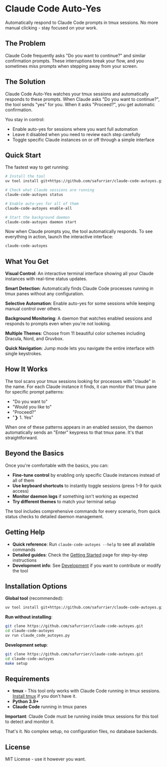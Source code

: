 # Claude Code Auto-Yes

Automatically respond to Claude Code prompts in tmux sessions. No more manual clicking - stay focused on your work.

## The Problem

Claude Code frequently asks "Do you want to continue?" and similar confirmation prompts. These interruptions break your flow, and you sometimes miss prompts when stepping away from your screen.

## The Solution

Claude Code Auto-Yes watches your tmux sessions and automatically responds to these prompts. When Claude asks "Do you want to continue?", the tool sends "yes" for you. When it asks "Proceed?", you get automatic confirmation.

You stay in control:
- Enable auto-yes for sessions where you want full automation
- Leave it disabled when you need to review each step carefully
- Toggle specific Claude instances on or off through a simple interface

## Quick Start

The fastest way to get running:

```bash
# Install the tool
uv tool install git+https://github.com/safurrier/claude-code-autoyes.git

# Check what Claude sessions are running
claude-code-autoyes status

# Enable auto-yes for all of them
claude-code-autoyes enable-all

# Start the background daemon
claude-code-autoyes daemon start
```

Now when Claude prompts you, the tool automatically responds. To see everything in action, launch the interactive interface:

```bash
claude-code-autoyes
```

## What You Get

**Visual Control**: An interactive terminal interface showing all your Claude instances with real-time status updates.

**Smart Detection**: Automatically finds Claude Code processes running in tmux panes without any configuration.

**Selective Automation**: Enable auto-yes for some sessions while keeping manual control over others.

**Background Monitoring**: A daemon that watches enabled sessions and responds to prompts even when you're not looking.

**Multiple Themes**: Choose from 11 beautiful color schemes including Dracula, Nord, and Gruvbox.

**Quick Navigation**: Jump mode lets you navigate the entire interface with single keystrokes.

## How It Works

The tool scans your tmux sessions looking for processes with "claude" in the name. For each Claude instance it finds, it can monitor that tmux pane for specific prompt patterns:

- "Do you want to"
- "Would you like to"
- "Proceed?"
- "❯ 1. Yes"

When one of these patterns appears in an enabled session, the daemon automatically sends an "Enter" keypress to that tmux pane. It's that straightforward.

## Beyond the Basics

Once you're comfortable with the basics, you can:

- **Fine-tune control** by enabling only specific Claude instances instead of all of them
- **Use keyboard shortcuts** to instantly toggle sessions (press 1-9 for quick access)
- **Monitor daemon logs** if something isn't working as expected
- **Try different themes** to match your terminal setup

The tool includes comprehensive commands for every scenario, from quick status checks to detailed daemon management.

## Getting Help

- **Quick reference**: Run `claude-code-autoyes --help` to see all available commands
- **Detailed guides**: Check the [Getting Started](getting-started.md) page for step-by-step instructions
- **Development info**: See [Development](development.md) if you want to contribute or modify the tool

## Installation Options

**Global tool** (recommended):
```bash
uv tool install git+https://github.com/safurrier/claude-code-autoyes.git
```

**Run without installing**:
```bash
git clone https://github.com/safurrier/claude-code-autoyes.git
cd claude-code-autoyes
uv run claude_code_autoyes.py
```

**Development setup**:
```bash
git clone https://github.com/safurrier/claude-code-autoyes.git
cd claude-code-autoyes
make setup
```

## Requirements

- **tmux** - This tool only works with Claude Code running in tmux sessions. [Install tmux](https://github.com/tmux/tmux/wiki/Installing) if you don't have it.
- **Python 3.9+**
- **Claude Code** running in tmux panes

**Important**: Claude Code must be running inside tmux sessions for this tool to detect and monitor it.

That's it. No complex setup, no configuration files, no database backends.

## License

MIT License - use it however you want.